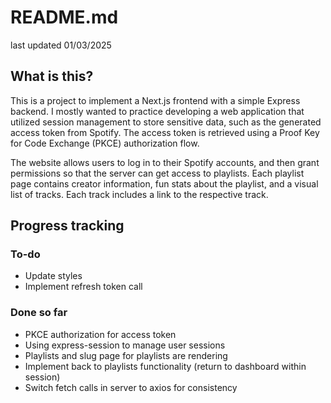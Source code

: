 # README.md

last updated 01/03/2025

## What is this?

This is a project to implement a Next.js frontend with a simple Express backend. I mostly wanted to practice developing a web application that utilized session management to store sensitive data, such as the generated access token from Spotify. The access token is retrieved using a Proof Key for Code Exchange (PKCE) authorization flow.

The website allows users to log in to their Spotify accounts, and then grant permissions so that the server can get access to playlists. Each playlist page contains creator information, fun stats about the playlist, and a visual list of tracks. Each track includes a link to the respective track.

## Progress tracking

### To-do

- Update styles
- Implement refresh token call

### Done so far

- PKCE authorization for access token
- Using express-session to manage user sessions
- Playlists and slug page for playlists are rendering
- Implement back to playlists functionality (return to dashboard within session)
- Switch fetch calls in server to axios for consistency
